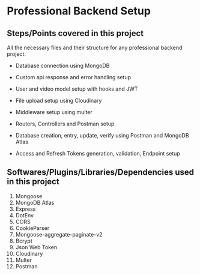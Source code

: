 # Professional Backend Setup

## Steps/Points covered in this project

All the necessary files and their structure for any professional backend project.

- Database connection using MongoDB

- Custom api response and error handling setup

- User and video model  setup with hooks and JWT

- File upload setup using Cloudinary 

- Middleware setup using multer

- Routers, Controllers and Postman setup

- Database creation, entry, update, verify using Postman and MongoDB Atlas

- Access and Refresh Tokens generation, validation, Endpoint setup 

## Softwares/Plugins/Libraries/Dependencies used in this project

1) Mongoose
2) MongoDB Atlas
3) Express
4) DotEnv
5) CORS
6) CookieParser
7) Mongoose-aggregate-paginate-v2
8) Bcrypt
9) Json Web Token
10) Cloudinary
11) Multer
12) Postman